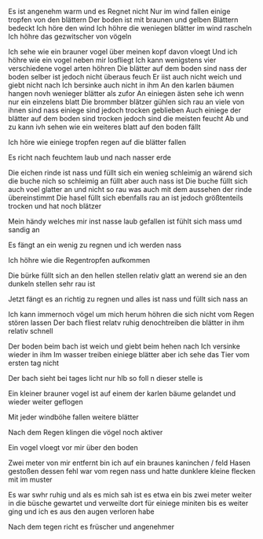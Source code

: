 Es ist angenehm warm und es Regnet nicht
Nur im wind fallen einige tropfen von den blättern
Der boden ist mit braunen und gelben Blättern bedeckt 
Ich höre den wind 
Ich höhre die weniegen blätter im wind rascheln 
Ich höhre das gezwitscher von vögeln

Ich sehe wie ein brauner vogel über meinen kopf davon vloegt
Und ich höhre wie ein vogel neben mir losfliegt
Ich kann wenigstens vier verschiedene vogel arten höhren
Die blätter auf dem boden sind nass der boden selber ist jedoch nicht überaus feuch
Er iist auch nicht weich und giebt nicht nach
Ich bersinke auch nicht in ihm
An den karlen bäumen hangen novh wenieger blätter als zufor
An einiegen ästen sehe ich wenn nur ein einzelens blatt
Die brommber blätzer gühlen sich rau an viele von ihnen sind nass einiege sind jedoch trocken geblieben
Auch einiege der blätter auf dem boden sind trocken jedoch sind die meisten feucht
Ab und zu kann ivh sehen wie ein weiteres blatt auf den boden fällt

Ich höre wie einiege tropfen regen auf die blätter fallen

Es richt nach feuchtem laub und nach nasser erde

Die eichen rinde ist nass und füllt sich ein wenieg schleimig an wärend sich die buche nich so schleimig an füllt aber auch nass ist
Die buche füllt sich auch voel glatter an und nicht so rau was auch mit dem aussehen der rinde übereinstimmt
Die hasel füllt sich ebenfalls rau an ist jedoch größtenteils trocken und hat noch blätzer

Mein händy welches mir inst nasse laub gefallen ist fühlt sich mass umd sandig an

Es fängt an ein wenig zu regnen und ich werden nass

Ich höhre wie die Regentropfen aufkommen 

Die bürke füllt sich an den hellen stellen relativ glatt an werend sie an den dunkeln stellen sehr rau ist

Jetzt fängt es an richtig zu regnen und alles ist nass und füllt sich nass an

Ich kann immernoch vögel um mich herum höhren die sich nicht vom Regen stören lassen 
Der bach fliest relatv ruhig denochtreiben die blätter in ihm relativ schnell

Der boden beim bach ist weich und giebt beim hehen nach
Ich versinke wieder in ihm
Im wasser treiben einiege blätter aber ich sehe das Tier vom ersten tag nicht

Der bach sieht bei tages licht nur hlb so foll n dieser stelle is 

Ein kleiner brauner vogel ist auf einem der karlen bäume gelandet und wieder weiter geflogen

Mit jeder windböhe fallen weitere blätter

Nach dem Regen klingen die vögel noch aktiver

Ein vogel vloegt vor mir über den boden 

Zwei meter von mir entfernt bin ich auf ein braunes kaninchen / feld Hasen gestoßen 
dessen fehl war vom regen nass und hatte dunklere kleine flecken mit im muster

Es war swhr ruhig und als es mich sah ist es etwa ein bis zwei meter weiter in die büsche gewartet und verweilte dort für einiege miniten bis es weiter ging und ich es aus den augen verloren habe

Nach dem tegen richt es früscher und angenehmer

